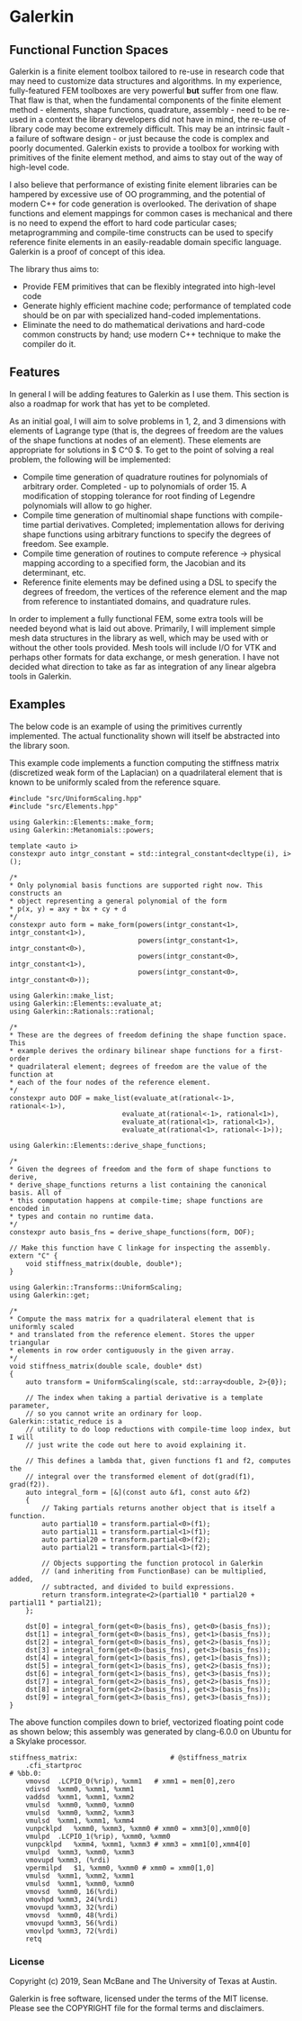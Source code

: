 Galerkin
========
## Functional Function Spaces

Galerkin is a finite element toolbox tailored to re-use in research code that
may need to customize data structures and algorithms. In my experience,
fully-featured FEM toolboxes are very powerful __but__ suffer from one flaw.
That flaw is that, when the fundamental components of the finite element
method - elements, shape functions, quadrature, assembly - need to be re-used
in a context the library developers did not have in mind, the re-use of
library code may become extremely difficult. This may be an intrinsic fault -
a failure of software design - or just because the code is complex and poorly
documented. Galerkin exists to provide a toolbox for working with primitives
of the finite element method, and aims to stay out of the way of high-level
code.

I also believe that performance of existing finite element libraries can be
hampered by excessive use of OO programming, and the potential of modern
C++ for code generation is overlooked. The derivation of shape functions and
element mappings for common cases is mechanical and there is no need to
expend the effort to hard code particular cases; metaprogramming and
compile-time constructs can be used to specify reference finite elements
in an easily-readable domain specific language. Galerkin is a proof of
concept of this idea.

The library thus aims to:

- Provide FEM primitives that can be flexibly integrated into high-level code
- Generate highly efficient machine code; performance of templated code should
be on par with specialized hand-coded implementations.
- Eliminate the need to do mathematical derivations and hard-code common
constructs by hand; use modern C++ technique to make the compiler do it.

## Features
In general I will be adding features to Galerkin as I use them. This section is
also a roadmap for work that has yet to be completed.

As an initial goal, I will aim to solve problems in 1, 2, and 3 dimensions with
elements of Lagrange type (that is, the degrees of freedom are the values of
the shape functions at nodes of an element). These elements are appropriate for
solutions in $ C^0 $. To get to the point of solving a real problem, the
following will be implemented:

- Compile time generation of quadrature routines for polynomials of arbitrary
  order. Completed - up to polynomials of order 15. A modification of stopping
  tolerance for root finding of Legendre polynomials will allow to go higher.
- Compile time generation of multinomial shape functions with compile-time
  partial derivatives. Completed; implementation allows for deriving shape
  functions using arbitrary functions to specify the degrees of freedom. See
  example.
- Compile time generation of routines to compute reference -> physical mapping
  according to a specified form, the Jacobian and its determinant, etc.
- Reference finite elements may be defined using a DSL to specify the degrees
  of freedom, the vertices of the reference element and the map from reference
  to instantiated domains, and quadrature rules.

In order to implement a fully functional FEM, some extra tools will be needed
beyond what is laid out above. Primarily, I will implement simple mesh data
structures in the library as well, which may be used with or without the other
tools provided. Mesh tools will include I/O for VTK and perhaps other formats
for data exchange, or mesh generation. I have not decided what direction to
take as far as integration of any linear algebra tools in Galerkin.

## Examples
The below code is an example of using the primitives currently implemented. The
actual functionality shown will itself be abstracted into the library soon.

This example code implements a function computing the stiffness matrix
(discretized weak form of the Laplacian) on a quadrilateral element that is known
to be uniformly scaled from the reference square.

    #include "src/UniformScaling.hpp"
    #include "src/Elements.hpp"

    using Galerkin::Elements::make_form;
    using Galerkin::Metanomials::powers;

    template <auto i>
    constexpr auto intgr_constant = std::integral_constant<decltype(i), i>();

    /*
    * Only polynomial basis functions are supported right now. This constructs an
    * object representing a general polynomial of the form
    * p(x, y) = axy + bx + cy + d
    */
    constexpr auto form = make_form(powers(intgr_constant<1>, intgr_constant<1>),
                                    powers(intgr_constant<1>, intgr_constant<0>),
                                    powers(intgr_constant<0>, intgr_constant<1>),
                                    powers(intgr_constant<0>, intgr_constant<0>));

    using Galerkin::make_list;
    using Galerkin::Elements::evaluate_at;
    using Galerkin::Rationals::rational;

    /*
    * These are the degrees of freedom defining the shape function space. This
    * example derives the ordinary bilinear shape functions for a first-order
    * quadrilateral element; degrees of freedom are the value of the function at
    * each of the four nodes of the reference element.
    */
    constexpr auto DOF = make_list(evaluate_at(rational<-1>, rational<-1>),
                                evaluate_at(rational<-1>, rational<1>),
                                evaluate_at(rational<1>, rational<1>),
                                evaluate_at(rational<1>, rational<-1>));

    using Galerkin::Elements::derive_shape_functions;

    /*
    * Given the degrees of freedom and the form of shape functions to derive,
    * derive_shape_functions returns a list containing the canonical basis. All of
    * this computation happens at compile-time; shape functions are encoded in
    * types and contain no runtime data.
    */
    constexpr auto basis_fns = derive_shape_functions(form, DOF);

    // Make this function have C linkage for inspecting the assembly.
    extern "C" {
        void stiffness_matrix(double, double*);
    }

    using Galerkin::Transforms::UniformScaling;
    using Galerkin::get;

    /*
    * Compute the mass matrix for a quadrilateral element that is uniformly scaled
    * and translated from the reference element. Stores the upper triangular
    * elements in row order contiguously in the given array.
    */
    void stiffness_matrix(double scale, double* dst)
    {
        auto transform = UniformScaling(scale, std::array<double, 2>{0});
        
        // The index when taking a partial derivative is a template parameter,
        // so you cannot write an ordinary for loop. Galerkin::static_reduce is a
        // utility to do loop reductions with compile-time loop index, but I will
        // just write the code out here to avoid explaining it.
        
        // This defines a lambda that, given functions f1 and f2, computes the
        // integral over the transformed element of dot(grad(f1), grad(f2)).
        auto integral_form = [&](const auto &f1, const auto &f2)
        {
            // Taking partials returns another object that is itself a function.
            auto partial10 = transform.partial<0>(f1);
            auto partial11 = transform.partial<1>(f1);
            auto partial20 = transform.partial<0>(f2);
            auto partial21 = transform.partial<1>(f2);

            // Objects supporting the function protocol in Galerkin
            // (and inheriting from FunctionBase) can be multiplied, added,
            // subtracted, and divided to build expressions.
            return transform.integrate<2>(partial10 * partial20 + partial11 * partial21);
        };

        dst[0] = integral_form(get<0>(basis_fns), get<0>(basis_fns));
        dst[1] = integral_form(get<0>(basis_fns), get<1>(basis_fns));
        dst[2] = integral_form(get<0>(basis_fns), get<2>(basis_fns));
        dst[3] = integral_form(get<0>(basis_fns), get<3>(basis_fns));
        dst[4] = integral_form(get<1>(basis_fns), get<1>(basis_fns));
        dst[5] = integral_form(get<1>(basis_fns), get<2>(basis_fns));
        dst[6] = integral_form(get<1>(basis_fns), get<3>(basis_fns));
        dst[7] = integral_form(get<2>(basis_fns), get<2>(basis_fns));
        dst[8] = integral_form(get<2>(basis_fns), get<3>(basis_fns));
        dst[9] = integral_form(get<3>(basis_fns), get<3>(basis_fns));
    }

The above function compiles down to brief, vectorized floating point code as
shown below; this assembly was generated by clang-6.0.0 on Ubuntu for a Skylake
processor.

    stiffness_matrix:                       # @stiffness_matrix
        .cfi_startproc
    # %bb.0:
        vmovsd	.LCPI0_0(%rip), %xmm1   # xmm1 = mem[0],zero
        vdivsd	%xmm0, %xmm1, %xmm1
        vaddsd	%xmm1, %xmm1, %xmm2
        vmulsd	%xmm0, %xmm0, %xmm0
        vmulsd	%xmm0, %xmm2, %xmm3
        vmulsd	%xmm1, %xmm1, %xmm4
        vunpcklpd	%xmm0, %xmm3, %xmm0 # xmm0 = xmm3[0],xmm0[0]
        vmulpd	.LCPI0_1(%rip), %xmm0, %xmm0
        vunpcklpd	%xmm4, %xmm1, %xmm3 # xmm3 = xmm1[0],xmm4[0]
        vmulpd	%xmm3, %xmm0, %xmm3
        vmovupd	%xmm3, (%rdi)
        vpermilpd	$1, %xmm0, %xmm0 # xmm0 = xmm0[1,0]
        vmulsd	%xmm1, %xmm2, %xmm1
        vmulsd	%xmm1, %xmm0, %xmm0
        vmovsd	%xmm0, 16(%rdi)
        vmovhpd	%xmm3, 24(%rdi)
        vmovupd	%xmm3, 32(%rdi)
        vmovsd	%xmm0, 48(%rdi)
        vmovupd	%xmm3, 56(%rdi)
        vmovlpd	%xmm3, 72(%rdi)
        retq

### License
Copyright (c) 2019, Sean McBane and The University of Texas at Austin.

Galerkin is free software, licensed under the terms of the MIT license. Please
see the COPYRIGHT file for the formal terms and disclaimers.
